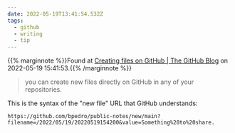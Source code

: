 ```yaml
---
date: 2022-05-19T13:41:54.532Z
tags:
  - github
  - writing
  - tip
---
```

{{% marginnote %}}Found at [Creating files on GitHub | The GitHub Blog](https://github.blog/2012-12-05-creating-files-on-github/) on 2022-05-19 15:41:53.{{% /marginnote %}}

> you can create new files directly on GitHub in any of your repositories.

This is the syntax of the "new file" URL that GitHub understands:

`https://github.com/bpedro/public-notes/new/main?filename=/2022/05/19/20220519154200&value=Something%20to%20share.`

